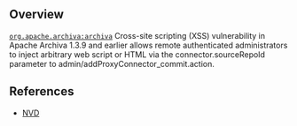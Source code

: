 ## Overview
[`org.apache.archiva:archiva`](http://search.maven.org/#search%7Cga%7C1%7Ca%3A%22archiva%22)
Cross-site scripting (XSS) vulnerability in Apache Archiva 1.3.9 and earlier allows remote authenticated administrators to inject arbitrary web script or HTML via the connector.sourceRepoId parameter to admin/addProxyConnector_commit.action.

## References
- [NVD](https://web.nvd.nist.gov/view/vuln/detail?vulnId=CVE-2016-5005)
